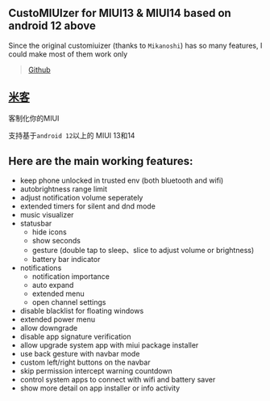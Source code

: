 ## CustoMIUIzer for MIUI13 & MIUI14 based on android 12 above
Since the original customiuizer (thanks to `Mikanoshi`) has so many features, I could make most of them work only

> [Github](https://github.com/monwf/customiuizer)

## [米客](https://github.com/MonwF/customiuizer/blob/main/README_zh.md)
客制化你的MIUI

支持基于`android 12`以上的 MIUI 13和14

## Here are the main working features:
* keep phone unlocked in trusted env (both bluetooth and wifi)
* autobrightness range limit
* adjust notification volume seperately
* extended timers for silent and dnd mode
* music visualizer
* statusbar 
  * hide icons
  * show seconds
  * gesture (double tap to sleep、slice to adjust volume or brightness)
  * battery bar indicator
* notifications
  * notification importance
  * auto expand
  * extended menu
  * open channel settings
* disable blacklist for floating windows
* extended power menu
* allow downgrade
* disable app signature verification
* allow upgrade system app with miui package installer
* use back gesture with navbar mode
* custom left/right buttons on the navbar
* skip permission intercept warning countdown
* control system apps to connect with wifi and battery saver
* show more detail on app installer or info activity

